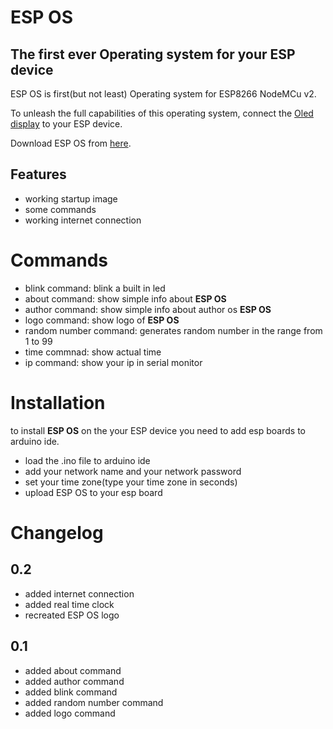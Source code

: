 # ESP OS
## The first ever Operating system for your ESP device

ESP OS is first(but not least) Operating system for ESP8266 NodeMCu v2.

To unleash the full capabilities of this operating system, connect the [Oled display](https://abc-rc.pl/pl/products/wyswietlacz-oled-0-96-128x64-na-i2c-ssd1306-bialy-12052.html) to your ESP device.

Download ESP OS from [here](https://github.com/KrajaniXPolska1/ESP_OS/releases).

## Features

- working startup image
- some commands
- working internet connection
  
# Commands
- blink command: blink a built in led
- about command: show simple info about **ESP OS**
- author command: show simple info about author os **ESP OS**
- logo command: show logo of **ESP OS**
- random number command: generates random number in the range from 1 to 99
- time commnad: show actual time
- ip command: show your ip in serial monitor 

# Installation
to install **ESP OS** on the your ESP device you need to add esp boards to arduino ide.

- load the .ino file to arduino ide
- add your network name and your network password
- set your time zone(type your time zone in seconds)
- upload ESP OS to your esp board

# Changelog 

## 0.2
- added internet connection
- added real time clock
- recreated ESP OS logo

## 0.1
- added about command
- added author command
- added blink command
- added random number command
- added logo command
